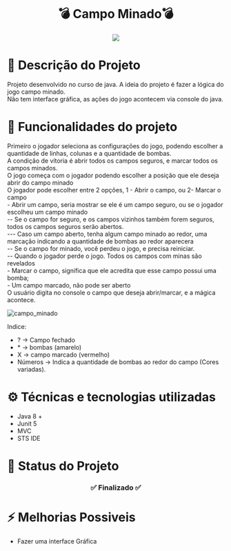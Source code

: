 <h1 align="center"> 💣 Campo Minado💣  </h1>

<div align="center">
  <a href="https://github.com/jeancarlo-schmitz/campo-minado">
    <img align="center" heigh="180em" src="https://user-images.githubusercontent.com/11407906/184350286-ed6db44c-3ece-42ab-ab17-dfffcdd863b8.jpg"/>
  </a>
</div>

<h1>📑 Descrição do Projeto </h1>
<p>
  Projeto desenvolvido no curso de java. A ideia do projeto é fazer a lógica do jogo campo minado. <br>
  Não tem interface gráfica, as ações do jogo acontecem via console do java. <br>
</p>

<h1>🔨 Funcionalidades do projeto</h1>
<p>
  Primeiro o jogador seleciona as configurações do jogo, podendo escolher a quantidade de linhas, colunas e a quantidade de bombas.<br>
  A condição de vítoria é abrir todos os campos seguros, e marcar todos os campos minados.<br>
  O jogo começa com o jogador podendo escolher a posição que ele deseja abrir do campo minado <br>
  O jogador pode escolher entre 2 opções, 1 - Abrir o campo, ou 2- Marcar o campo <br>
    - Abrir um campo, seria mostrar se ele é um campo seguro, ou se o jogador escolheu um campo minado<br>
    -- Se o campo for seguro, e os campos vizinhos também forem seguros, todos os campos seguros serão abertos.<br>
    --- Caso um campo aberto, tenha algum campo minado ao redor, uma marcação indicando a quantidade de bombas ao redor aparecera<br> 
    -- Se o campo for minado, você perdeu o jogo, e precisa reiniciar.<br> 
    -- Quando o jogador perde o jogo. Todos os campos com minas são revelados<br> 
    - Marcar o campo, significa que ele acredita que esse campo possui uma bomba; <br>
    - Um campo marcado, não pode ser aberto <br>
  O usuário digita no console o campo que deseja abrir/marcar, e a mágica acontece. <br>
</p>

![campo_minado](https://user-images.githubusercontent.com/11407906/185352606-f06addba-5561-4a23-a742-e02318ff5b0c.gif)

Indice: 
<ul>
  <li>? -> Campo fechado</li>
  <li>* -> bombas (amarelo)</li>
  <li>X -> campo marcado (vermelho)</li>
  <li>Números -> Indica a quantidade de bombas ao redor do campo (Cores variadas).</li>
</ul>

<h1>⚙ Técnicas e tecnologias utilizadas</h1>
<ul>
  <li>Java 8 +</li>
  <li>Junit 5</li>
  <li>MVC</li>
  <li>STS IDE</li>
</ul>

<h1>📍 Status do Projeto </h1>

<h3 align="center">
✅  Finalizado  ✅
</h3>

<h1>⚡ Melhorias Possiveis </h1>
<ul>
  <li>Fazer uma interface Gráfica</li>
</ul>
